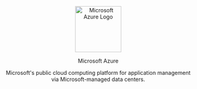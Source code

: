 <p align="center">
  <a href="https://azure.microsoft.com/en-gb/" target="blank"><img src="https://swimburger.net/media/ppnn3pcl/azure.png" width="120" alt="Microsoft Azure Logo" /></a>
</p>

<p align="center" >Microsoft Azure</p>

<p align="center">Microsoft's public cloud computing platform for application management via Microsoft-managed data centers.</p>
